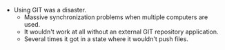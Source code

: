 - Using GIT was a disaster.
	- Massive synchronization problems when multiple computers are used.
	- It wouldn't work at all without an external GIT repository application.
	- Several times it got in a state where it wouldn't push files.
